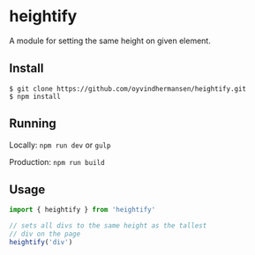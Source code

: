 # heightify

A module for setting the same height on given element.

## Install
```
$ git clone https://github.com/oyvindhermansen/heightify.git
$ npm install
```
## Running

Locally:
`npm run dev` or `gulp`

Production:
`npm run build`

## Usage
```javascript
import { heightify } from 'heightify'

// sets all divs to the same height as the tallest
// div on the page
heightify('div')
```
